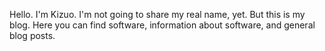 Hello. I'm Kizuo. I'm not going to share my real name, yet. But this is my blog. Here you can find software, information about software, and general blog posts. 
